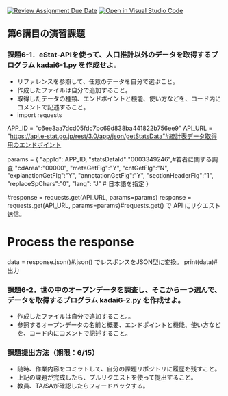 [![Review Assignment Due Date](https://classroom.github.com/assets/deadline-readme-button-22041afd0340ce965d47ae6ef1cefeee28c7c493a6346c4f15d667ab976d596c.svg)](https://classroom.github.com/a/J1qyflp_)
[![Open in Visual Studio Code](https://classroom.github.com/assets/open-in-vscode-2e0aaae1b6195c2367325f4f02e2d04e9abb55f0b24a779b69b11b9e10269abc.svg)](https://classroom.github.com/online_ide?assignment_repo_id=19785385&assignment_repo_type=AssignmentRepo)
## 第6講目の演習課題
### 課題6-1．eStat-APIを使って、人口推計以外のデータを取得するプログラム kadai6-1.py を作成せよ。
* リファレンスを参照して、任意のデータを自分で選ぶこと。
* 作成したファイルは自分で追加すること。
* 取得したデータの種類、エンドポイントと機能、使い方などを、コード内にコメントで記述すること。
* import requests

APP_ID = "c6ee3aa7dcd05fdc7bc69d838ba441822b756ee9"
API_URL  = "https://api.e-stat.go.jp/rest/3.0/app/json/getStatsData"#統計表データ取得用のエンドポイント

params = {
    "appId": APP_ID,
    "statsDataId":"0003349246",#若者に関する調査
    "cdArea":"00000",
    "metaGetFlg":"Y",
    "cntGetFlg":"N",
    "explanationGetFlg":"Y",
    "annotationGetFlg":"Y",
    "sectionHeaderFlg":"1",
    "replaceSpChars":"0",
    "lang": "J"  # 日本語を指定
}



#response = requests.get(API_URL, params=params)
response = requests.get(API_URL, params=params)#requests.get() で API にリクエスト送信。
# Process the response
data = response.json()#.json() でレスポンスをJSON型に変換。
print(data)#出力

### 課題6-2．世の中のオープンデータを調査し、そこから一つ選んで、データを取得するプログラム kadai6-2.py を作成せよ。
* 作成したファイルは自分で追加すること。。
* 参照するオープンデータの名前と概要、エンドポイントと機能、使い方などを、コード内にコメントで記述すること。

### 課題提出方法（期限：6/15）
* 随時、作業内容をコミットして、自分の課題リポジトリに履歴を残すこと。
* 上記の課題が完成したら、プルリクエストを使って提出すること。
* 教員、TA/SAが確認したらフィードバックする。
